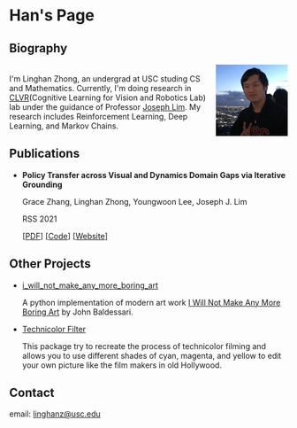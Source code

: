 # Han's Page

## Biography

<img src="img/mypic.jpg" alt="mypic" width="130" align="right"/><br/>
I'm Linghan Zhong, an undergrad at USC studing CS and Mathematics. Currently, I'm doing research in [CLVR](https://www.clvrai.com/)(Cognitive Learning for Vision and Robotics Lab) lab under the guidance of Professor [Joseph Lim](https://viterbi-web.usc.edu/~limjj/). My research includes Reinforcement Learning, Deep Learning, and Markov Chains.

## Publications

- **Policy Transfer across Visual and Dynamics Domain Gaps via Iterative Grounding**
  
  Grace Zhang, Linghan Zhong, Youngwoon Lee, Joseph J. Lim

  RSS 2021 
  
  [[PDF](https://www.youtube.com/watch?v=dQw4w9WgXcQ)] [[Code](https://www.youtube.com/watch?v=dQw4w9WgXcQ)] [[Website](https://www.youtube.com/watch?v=dQw4w9WgXcQ)]

## Other Projects

- [i_will_not_make_any_more_boring_art](https://github.com/thoughtp0lice/i_will_not_make_any_more_boring_art)
  
  A python implementation of modern art work [I Will Not Make Any More Boring Art](https://www.moma.org/learn/moma_learning/john-baldessari-i-will-not-make-any-more-boring-art-1971/) by John Baldessari.
- [Technicolor Filter](https://github.com/thoughtp0lice/technicolor_filter)
  
  This package try to recreate the process of technicolor filming and allows you to use different shades of cyan, magenta, and yellow to edit your own picture like the film makers in old Hollywood.

## Contact

email: linghanz@usc.edu

